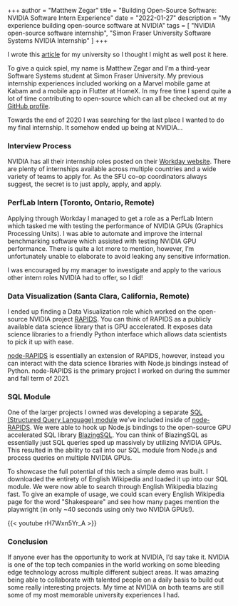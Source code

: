 +++
author = "Matthew Zegar"
title = "Building Open-Source Software: NVIDIA Software Intern Experience"
date = "2022-01-27"
description = "My experience building open-source software at NVIDIA"
tags = [
    "NVIDIA open-source software internship",
    "Simon Fraser University Software Systems NVIDIA Internship"
]
+++

I wrote this [article](https://olc.sfu.ca/olc/blog/building-open-source-software-nvidia-software-intern-experience) for my university so I thought I might as well post it here.

To give a quick spiel, my name is Matthew Zegar and I’m a third-year Software Systems student at Simon Fraser University. My previous internship experiences included working on a Marvel mobile game at Kabam and a mobile app in Flutter at HomeX. In my free time I spend quite a lot of time contributing to open-source which can all be checked out at my [GitHub profile](https://github.com/matekdev).

Towards the end of 2020 I was searching for the last place I wanted to do my final internship. It somehow ended up being at NVIDIA...

### Interview Process

NVIDIA has all their internship roles posted on their [Workday website](https://nvidia.wd5.myworkdayjobs.com/NVIDIAExternalCareerSite). There are plenty of internships available across multiple countries and a wide variety of teams to apply for. As the SFU co-op coordinators always suggest, the secret is to just apply, apply, and apply.

### PerfLab Intern (Toronto, Ontario, Remote)

Applying through Workday I managed to get a role as a PerfLab Intern which tasked me with testing the performance of NVIDIA GPUs (Graphics Processing Units). I was able to automate and improve the internal benchmarking software which assisted with testing NVIDIA GPU performance. There is quite a lot more to mention, however, I’m unfortunately unable to elaborate to avoid leaking any sensitive information.

I was encouraged by my manager to investigate and apply to the various other intern roles NVIDIA had to offer, so I did!

### Data Visualization (Santa Clara, California, Remote)

I ended up finding a Data Visualization role which worked on the open-source NVIDIA project [RAPIDS](https://developer.nvidia.com/rapids). You can think of RAPIDS as a publicly available data science library that is GPU accelerated. It exposes data science libraries to a friendly Python interface which allows data scientists to pick it up with ease.
 
[node-RAPIDS](https://github.com/rapidsai/node) is essentially an extension of RAPIDS, however, instead you can interact with the data science libraries with Node.js bindings instead of Python. node-RAPIDS is the primary project I worked on during the summer and fall term of 2021.

### SQL Module

One of the larger projects I owned was developing a separate [SQL (Structured Query Language) module](https://github.com/rapidsai/node/tree/main/modules/sql) we’ve included inside of [node-RAPIDS](https://github.com/rapidsai/node). We were able to hook up Node.js bindings to the open-source GPU accelerated SQL library [BlazingSQL](https://github.com/BlazingDB/blazingsql). You can think of BlazingSQL as essentially just SQL queries sped up massively by utilizing NVIDIA GPUs. This resulted in the ability to call into our SQL module from Node.js and process queries on multiple NVIDIA GPUs. 
 
To showcase the full potential of this tech a simple demo was built. I downloaded the entirety of English Wikipedia and loaded it up into our SQL module. We were now able to search through English Wikipedia blazing fast. To give an example of usage, we could scan every English Wikipedia page for the word "Shakespeare" and see how many pages mention the playwright (in only ~40 seconds using only two NVIDIA GPUs!).

{{< youtube rH7Wxn5Yr_A >}}

### Conclusion

If anyone ever has the opportunity to work at NVIDIA, I’d say take it. NVIDIA is one of the top tech companies in the world working on some bleeding edge technology across multiple different subject areas. It was amazing being able to collaborate with talented people on a daily basis to build out some really interesting projects. My time at NVIDIA on both teams are still some of my most memorable university experiences I had.